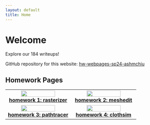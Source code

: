 ```yaml
---
layout: default
title: Home
---
```


# Welcome

Explore our 184 writeups!

GitHub repository for this website: [hw-webpages-sp24-ashmchiu](https://github.com/cal-cs184-student/hw-webpages-sp24-ashmchiu)

## Homework Pages

<div align="center">
  <table style="width:100%">
  <colgroup>
      <col width="50%" />
      <col width="50%" />
  </colgroup>
    <tr>
      <td align="center">
        <a href="/hw-webpages-sp24-ashmchiu/hw1"><img src="/hw-webpages-sp24-ashmchiu/assets/hw1/example_image.png" width="75%"/></a>
        <figcaption><strong><a href="/hw-webpages-sp24-ashmchiu/hw1">homework 1: rasterizer</a></strong></figcaption>
      </td>
      <td align="center">
        <a href="/hw-webpages-sp24-ashmchiu/hw2"><img src="/hw-webpages-sp24-ashmchiu/assets/hw2/example_image.png" width="75%"/></a>
        <figcaption><strong><a href="/hw-webpages-sp24-ashmchiu/hw2">homework 2: meshedit</a></strong></figcaption>
      </td>
    </tr>
    <tr>
      <td align="center">
        <a href="/hw-webpages-sp24-ashmchiu/hw3"><img src="/hw-webpages-sp24-ashmchiu/assets/hw3/example_image.png" width="75%"/></a>
        <figcaption><strong><a href="/hw-webpages-sp24-ashmchiu/hw3">homework 3: pathtracer</a></strong></figcaption>
      </td>
      <td align="center">
        <a href="/hw-webpages-sp24-ashmchiu/hw4"><img src="/hw-webpages-sp24-ashmchiu/assets/hw3/example_image.png" width="75%"/></a>
        <figcaption><strong><a href="/hw-webpages-sp24-ashmchiu/hw4">homework 4: clothsim</a></strong></figcaption>
      </td>
    </tr>
  </table>
</div>